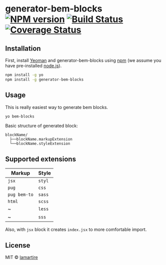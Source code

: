 # generator-bem-blocks [![NPM version][npm-image]][npm-url] [![Build Status][travis-image]][travis-url] [![Coverage Status][coveralls-image]][coveralls-url]
>

## Installation

First, install [Yeoman](http://yeoman.io) and generator-bem-blocks using [npm](https://www.npmjs.com/) (we assume you have pre-installed [node.js](https://nodejs.org/)).

```bash
npm install -g yo
npm install -g generator-bem-blocks
```

## Usage

This is really easiest way to generate bem blocks.

```bash
yo bem-blocks
```

Basic structure of generated block:

```
blockName/
  ├──blockName.markupExtension
  └──blockName.styleExtension
```

## Supported extensions

| **Markup** | **Style** |
|------------|-----------|
|`jsx`|`styl`|
|`pug`|`css`|
|`pug bem-to`|`sass`|
|`html`|`scss`|
|~|`less`|
|~|`sss`|

Also, with `jsx` block it creates `index.jsx` to more comfortable import.

## License

MIT © [lamartire]()


[npm-image]: https://badge.fury.io/js/generator-bem-blocks.svg
[npm-url]: https://npmjs.org/package/generator-bem-blocks
[travis-image]: https://travis-ci.org/lamartire/generator-bem-blocks.svg?branch=master
[travis-url]: https://travis-ci.org/lamartire/generator-bem-blocks
[coveralls-image]: https://coveralls.io/repos/lamartire/generator-bem-blocks/badge.svg
[coveralls-url]: https://coveralls.io/r/lamartire/generator-bem-blocks
